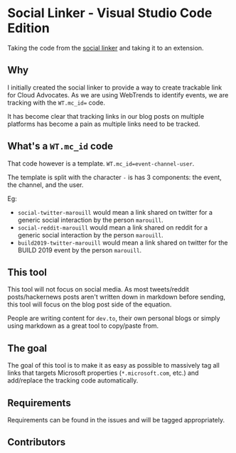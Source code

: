 # Social Linker - Visual Studio Code Edition

Taking the code from the [social linker](https://github.com/MaximRouiller/social-linker) and taking it to an extension.

## Why

I initially created the social linker to provide a way to create trackable link for Cloud Advocates. As we are using WebTrends to identify events, we are tracking with the `WT.mc_id=` code.

It has become clear that tracking links in our blog posts on multiple platforms has become a pain as multiple links need to be tracked. 

## What's a `WT.mc_id` code

That code however is a template. `WT.mc_id=event-channel-user`.

The template is split with the character `-` is has 3 components: the event, the channel, and the user. 

Eg:

* `social-twitter-marouill` would mean a link shared on twitter for a generic social interaction by the person `marouill`.
* `social-reddit-marouill` would mean a link shared on reddit for a generic social interaction by the person `marouill`.
* `build2019-twitter-marouill` would mean a link shared on twitter for the BUILD 2019 event by the person `marouill`.

## This tool

This tool will not focus on social media. As most tweets/reddit posts/hackernews posts aren't written down in markdown before sending, this tool will focus on the blog post side of the equation.

People are writing content for `dev.to`, their own personal blogs or simply using markdown as a great tool to copy/paste from.

## The goal

The goal of this tool is to make it as easy as possible to massively tag all links that targets Microsoft properties (`*.microsoft.com`, etc.) and add/replace the tracking code automatically.

## Requirements

Requirements can be found in the issues and will be tagged appropriately.

## Contributors

<!-- ALL-CONTRIBUTORS-LIST:START - Do not remove or modify this section -->
<!-- prettier-ignore-start -->
<!-- markdownlint-disable -->
<!-- markdownlint-enable -->
<!-- prettier-ignore-end -->
<!-- ALL-CONTRIBUTORS-LIST:END -->
